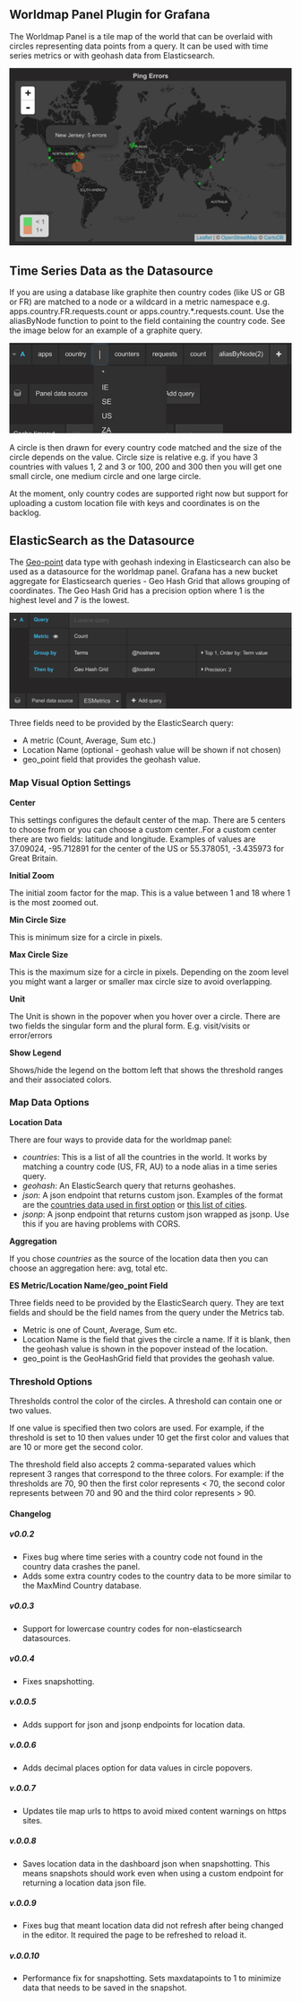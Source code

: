 ## Worldmap Panel Plugin for Grafana

The Worldmap Panel is a tile map of the world that can be overlaid with circles representing data points from a query. It can be used with time series metrics or with geohash data from Elasticsearch.

![Worldmap](https://raw.githubusercontent.com/grafana/worldmap-panel/54f83cfdc7339fee02df00933422c35630677330/src/images/worldmap-world.png)

## Time Series Data as the Datasource

If you are using a database like graphite then country codes (like US or GB or FR) are matched to a node or a wildcard in a metric namespace e.g. apps.country.FR.requests.count or apps.country.*.requests.count. Use the aliasByNode function to point to the field containing the country code. See the image below for an example of a graphite query.

![Graphite Query for Worldmap](https://raw.githubusercontent.com/grafana/worldmap-panel/54f83cfdc7339fee02df00933422c35630677330/src/images/worldmap-timeseries-query.png)

A circle is then drawn for every country code matched and the size of the circle depends on the value. Circle size is relative e.g. if you have 3 countries with values 1, 2 and 3 or 100, 200 and 300 then you will get one small circle, one medium circle and one large circle.

At the moment, only country codes are supported right now but support for uploading a custom location file with keys and coordinates is on the backlog.

## ElasticSearch as the Datasource

The [Geo-point](https://www.elastic.co/guide/en/elasticsearch/reference/2.3/geo-point.html) data type with geohash indexing in Elasticsearch can also be used as a datasource for the worldmap panel. Grafana has a new bucket aggregate for Elasticsearch queries - Geo Hash Grid that allows grouping of coordinates. The Geo Hash Grid has a precision option where 1 is the highest level and 7 is the lowest.

![Elasticsearch Query for Worldmap](https://raw.githubusercontent.com/grafana/worldmap-panel/54f83cfdc7339fee02df00933422c35630677330/src/images/worldmap-geohash-query.png)

Three fields need to be provided by the ElasticSearch query:
- A metric (Count, Average, Sum etc.)
- Location Name (optional - geohash value will be shown if not chosen)
- geo_point field that provides the geohash value.

### Map Visual Option Settings

**Center**

This settings configures the default center of the map. There are 5 centers to choose from or you can choose a custom center..For a custom center there are two fields: latitude and longitude. Examples of values are 37.09024, -95.712891 for the center of the US or 55.378051, -3.435973 for Great Britain.

**Initial Zoom**

The initial zoom factor for the map. This is a value between 1 and 18 where 1 is the most zoomed out.

**Min Circle Size**

This is minimum size for a circle in pixels.

**Max Circle Size**

This is the maximum size for a circle in pixels. Depending on the zoom level you might want a larger or smaller max circle size to avoid overlapping.

**Unit**

The Unit is shown in the popover when you hover over a circle. There are two fields the singular form and the plural form. E.g. visit/visits or error/errors

**Show Legend**

Shows/hide the legend on the bottom left that shows the threshold ranges and their associated colors.

### Map Data Options

**Location Data**

There are four ways to provide data for the worldmap panel:
 - *countries*: This is a list of all the countries in the world. It works by matching a country code (US, FR, AU) to a node alias in a time series query.
 - *geohash*: An ElasticSearch query that returns geohashes.
 - *json*: A json endpoint that returns custom json. Examples of the format are the [countries data used in first option](https://github.com/grafana/worldmap-panel/blob/master/src/data/countries.json) or [this list of cities](https://github.com/grafana/worldmap-panel/blob/master/src/data/probes.json).
 - *jsonp*: A jsonp endpoint that returns custom json wrapped as jsonp. Use this if you are having problems with CORS.

**Aggregation**

If you chose *countries* as the source of the location data then you can choose an aggregation here: avg, total etc.

**ES Metric/Location Name/geo_point Field**

Three fields need to be provided by the ElasticSearch query. They are text fields and should be the field names from the query under the Metrics tab.
- Metric is one of Count, Average, Sum etc.
- Location Name is the field that gives the circle a name. If it is blank, then the geohash value is shown in the popover instead of the location.
- geo_point is the GeoHashGrid field that provides the geohash value.

### Threshold Options

Thresholds control the color of the circles. A threshold can contain one or two values.

If one value is specified then two colors are used. For example, if the threshold is set to 10 then values under 10 get the first color and values that are 10 or more get the second color.

The threshold field also accepts 2 comma-separated values which represent 3 ranges that correspond to the three colors. For example: if the thresholds are 70, 90 then the first color represents < 70, the second color represents between 70 and 90 and the third color represents > 90.

#### Changelog

##### v0.0.2
- Fixes bug where time series with a country code not found in the country data crashes the panel.
- Adds some extra country codes to the country data to be more similar to the MaxMind Country database.

##### v0.0.3
- Support for lowercase country codes for non-elasticsearch datasources.

##### v0.0.4
- Fixes snapshotting.

##### v.0.0.5

- Adds support for json and jsonp endpoints for location data.

##### v.0.0.6

- Adds decimal places option for data values in circle popovers.

##### v.0.0.7

- Updates tile map urls to https to avoid mixed content warnings on https sites.

##### v.0.0.8

- Saves location data in the dashboard json when snapshotting. This means snapshots should work even when using a custom endpoint for returning a location data json file.

##### v.0.0.9

- Fixes bug that meant location data did not refresh after being changed in the editor. It required the page to be refreshed to reload it.

##### v.0.0.10

- Performance fix for snapshotting. Sets maxdatapoints to 1 to minimize data that needs to be saved in the snapshot.

